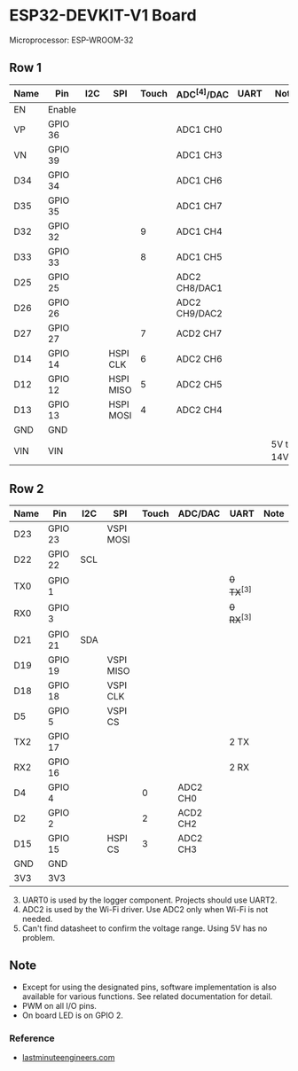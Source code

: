 <!--
ESP32 Development Board Pin Layout.md
Copyright (c) 2022 Eric M. Chen

Change History:
2022-06-28/ec:  Initial release.
 -->

# ESP32-DEVKIT-V1 Board

Microprocessor: ESP-WROOM-32

## Row 1

|Name|Pin    |I2C|SPI      |Touch|ADC<sup>[4]</sup>/DAC|UART|Note|
|----|-------|---|---------|-----|---------------------|----|----|
|EN  |Enable
|VP  |GPIO 36|   |         |     |ADC1 CH0|            |    |Sensor VP, Input only
|VN  |GPIO 39|   |         |     |ADC1 CH3|            |    |Sensor VN, Input only
|D34 |GPIO 34|   |         |     |ADC1 CH6|            |    |Input only
|D35 |GPIO 35|   |         |     |ADC1 CH7|            |    |Input only
|D32 |GPIO 32|   |         |9    |ADC1 CH4|
|D33 |GPIO 33|   |         |8    |ADC1 CH5|
|D25 |GPIO 25|   |         |     |ADC2 CH8/DAC1|
|D26 |GPIO 26|   |         |     |ADC2 CH9/DAC2|
|D27 |GPIO 27|   |         |7    |ACD2 CH7|
|D14 |GPIO 14|   |HSPI CLK |6    |ADC2 CH6|
|D12 |GPIO 12|   |HSPI MISO|5    |ADC2 CH5|
|D13 |GPIO 13|   |HSPI MOSI|4    |ADC2 CH4|
|GND |GND
|VIN |VIN    |   |         |     |                     |    |5V to 14V<sup>[5]</sup>

## Row 2

|Name|Pin    |I2C|SPI      |Touch|ADC/DAC |UART                  |Note|
|----|-------|---|---------|-----|--------|----------------------|----|
|D23 |GPIO 23|   |VSPI MOSI|
|D22 |GPIO 22|SCL|
|TX0 |GPIO 1 |   |         |     |        |~~0 TX~~<sup>[3]</sup>
|RX0 |GPIO 3 |   |         |     |        |~~0 RX~~<sup>[3]</sup>
|D21 |GPIO 21|SDA|
|D19 |GPIO 19|   |VSPI MISO|
|D18 |GPIO 18|   |VSPI CLK |
|D5  |GPIO 5 |   |VSPI CS  |
|TX2 |GPIO 17|   |         |     |        |2 TX
|RX2 |GPIO 16|   |         |     |        |2 RX
|D4  |GPIO 4 |   |         |0    |ADC2 CH0|
|D2  |GPIO 2 |   |         |2    |ACD2 CH2|
|D15 |GPIO 15|   |HSPI CS  |3    |ADC2 CH3|
|GND |GND
|3V3 |3V3

3. UART0 is used by the logger component. Projects should use UART2.
4. ADC2 is used by the Wi-Fi driver. Use ADC2 only when Wi-Fi is not needed.
5. Can't find datasheet to confirm the voltage range. Using 5V has no problem.

## Note

- Except for using the designated pins, software implementation is also available for
    various functions. See related documentation for detail.
- PWM on all I/O pins.
- On board LED is on GPIO 2.

### Reference

- [lastminuteengineers.com](https://lastminuteengineers.com/esp32-pinout-reference/)
